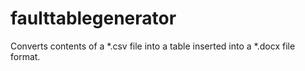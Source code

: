 # faulttablegenerator
Converts contents of a *.csv file into a table inserted into a *.docx file format.
